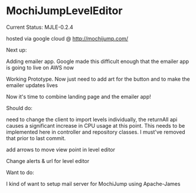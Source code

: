 # MochiJumpLevelEditor

Current Status: MJLE-0.2.4

hosted via google cloud @ http://mochijump.com/

Next up:

Adding emailer app. Google made this difficult enough that the emailer app is going to live on AWS now

Working Prototype. Now just need to add art for the button and to make the emailer updates lives

Now it's time to combine landing page and the emailer app!

Should do:

need to change the client to import levels individually, the returnAll api causes a significant increase in CPU usage at this point. This needs to be implemented here in controller and repository classes. I must've removed that prior to last commit.

add arrows to move view point in level editor

Change alerts & url for level editor

Want to do:

I kind of want to setup mail server for MochiJump using Apache-James
